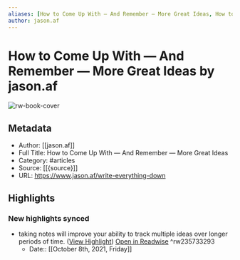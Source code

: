 ```yaml
---
aliases: [How to Come Up With — And Remember — More Great Ideas, How to Come Up With — And Remember — More Great Ideas]
author: jason.af
---
```

# How to Come Up With — And Remember — More Great Ideas by jason.af

![rw-book-cover](https://readwise-assets.s3.amazonaws.com/static/images/article0.00998d930354.png)

## Metadata
- Author: [[jason.af]]
- Full Title: How to Come Up With — And Remember — More Great Ideas
- Category: #articles
- Source: [[{source}]]
- URL: https://www.jason.af/write-everything-down

## Highlights
### New highlights synced
- taking notes will improve your ability to track multiple ideas over longer periods of time. ([View Highlight](https://instapaper.com/read/1450353191/17665030)) [Open in Readwise](https://readwise.io/open/235733293) ^rw235733293
    - Date:: [[October 8th, 2021, Friday]]
